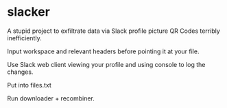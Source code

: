 # slacker
A stupid project to exfiltrate data via Slack profile picture QR Codes terribly inefficiently.

Input workspace and relevant headers before pointing it at your file.

Use Slack web client viewing your profile and using console to log the changes.

Put into files.txt

Run downloader + recombiner.

